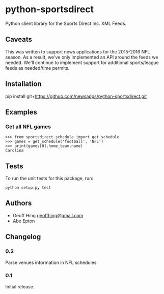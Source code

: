 python-sportsdirect
===================

Python client library for the Sports Direct Inc. XML Feeds.

Caveats
-------

This was written to support news applications for the 2015-2016 NFL season.  As a result, we've only implemented an API around the feeds we needed.  We'll continue to implement support for additional sports/league feeds as needed/time permits.

Installation
------------

pip install git+https://github.com/newsapps/python-sportsdirect.git

Examples
--------

### Get all NFL games

    >>> from sportsdirect.schedule import get_schedule
    >>> games = get_schedule('football', 'NFL')
    >>> print(games[0].home_team.name)
    Carolina

Tests
-----

To run the unit tests for this package, run:

    python setup.py test

Authors
-------

* Geoff Hing <geoffhing@gmail.com>
* Abe Epton

Changelog
---------

### 0.2

Parse venues information in NFL schedules.

### 0.1

Initial release.

